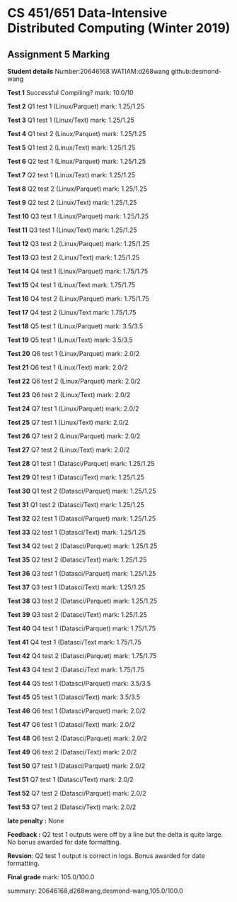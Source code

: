 # CS 451/651 Data-Intensive Distributed Computing (Winter 2019)
## Assignment 5 Marking

**Student details**
Number:20646168
WATIAM:d268wang
github:desmond-wang

**Test 1** Successful Compiling? mark: 10.0/10

**Test 2** Q1 test 1 (Linux/Parquet) mark: 1.25/1.25

**Test 3** Q1 test 1 (Linux/Text) mark: 1.25/1.25

**Test 4** Q1 test 2 (Linux/Parquet) mark: 1.25/1.25

**Test 5** Q1 test 2 (Linux/Text) mark: 1.25/1.25

**Test 6** Q2 test 1 (Linux/Parquet) mark: 1.25/1.25

**Test 7** Q2 test 1 (Linux/Text) mark: 1.25/1.25

**Test 8** Q2 test 2 (Linux/Parquet) mark: 1.25/1.25

**Test 9** Q2 test 2 (Linux/Text) mark: 1.25/1.25

**Test 10** Q3 test 1 (Linux/Parquet) mark: 1.25/1.25

**Test 11** Q3 test 1 (Linux/Text) mark: 1.25/1.25

**Test 12** Q3 test 2 (Linux/Parquet) mark: 1.25/1.25

**Test 13** Q3 test 2 (Linux/Text) mark: 1.25/1.25

**Test 14** Q4 test 1 (Linux/Parquet) mark: 1.75/1.75

**Test 15** Q4 test 1 (Linux/Text mark: 1.75/1.75

**Test 16** Q4 test 2 (Linux/Parquet) mark: 1.75/1.75

**Test 17** Q4 test 2 (Linux/Text mark: 1.75/1.75

**Test 18** Q5 test 1 (Linux/Parquet) mark: 3.5/3.5

**Test 19** Q5 test 1 (Linux/Text) mark: 3.5/3.5

**Test 20** Q6 test 1 (Linux/Parquet) mark: 2.0/2

**Test 21** Q6 test 1 (Linux/Text) mark: 2.0/2

**Test 22** Q6 test 2 (Linux/Parquet) mark: 2.0/2

**Test 23** Q6 test 2 (Linux/Text) mark: 2.0/2

**Test 24** Q7 test 1 (Linux/Parquet) mark: 2.0/2

**Test 25** Q7 test 1 (Linux/Text) mark: 2.0/2

**Test 26** Q7 test 2 (Linux/Parquet) mark: 2.0/2

**Test 27** Q7 test 2 (Linux/Text) mark: 2.0/2

**Test 28** Q1 test 1 (Datasci/Parquet) mark: 1.25/1.25

**Test 29** Q1 test 1 (Datasci/Text) mark: 1.25/1.25

**Test 30** Q1 test 2 (Datasci/Parquet) mark: 1.25/1.25

**Test 31** Q1 test 2 (Datasci/Text) mark: 1.25/1.25

**Test 32** Q2 test 1 (Datasci/Parquet) mark: 1.25/1.25

**Test 33** Q2 test 1 (Datasci/Text) mark: 1.25/1.25

**Test 34** Q2 test 2 (Datasci/Parquet) mark: 1.25/1.25

**Test 35** Q2 test 2 (Datasci/Text) mark: 1.25/1.25

**Test 36** Q3 test 1 (Datasci/Parquet) mark: 1.25/1.25

**Test 37** Q3 test 1 (Datasci/Text) mark: 1.25/1.25

**Test 38** Q3 test 2 (Datasci/Parquet) mark: 1.25/1.25

**Test 39** Q3 test 2 (Datasci/Text) mark: 1.25/1.25

**Test 40** Q4 test 1 (Datasci/Parquet) mark: 1.75/1.75

**Test 41** Q4 test 1 (Datasci/Text mark: 1.75/1.75

**Test 42** Q4 test 2 (Datasci/Parquet) mark: 1.75/1.75

**Test 43** Q4 test 2 (Datasci/Text mark: 1.75/1.75

**Test 44** Q5 test 1 (Datasci/Parquet) mark: 3.5/3.5

**Test 45** Q5 test 1 (Datasci/Text) mark: 3.5/3.5

**Test 46** Q6 test 1 (Datasci/Parquet) mark: 2.0/2

**Test 47** Q6 test 1 (Datasci/Text) mark: 2.0/2

**Test 48** Q6 test 2 (Datasci/Parquet) mark: 2.0/2

**Test 49** Q6 test 2 (Datasci/Text) mark: 2.0/2

**Test 50** Q7 test 1 (Datasci/Parquet) mark: 2.0/2

**Test 51** Q7 test 1 (Datasci/Text) mark: 2.0/2

**Test 52** Q7 test 2 (Datasci/Parquet) mark: 2.0/2

**Test 53** Q7 test 2 (Datasci/Text) mark: 2.0/2

**late penalty :** None

**Feedback :** Q2 test 1 outputs were off by a line but the delta is quite large. No bonus awarded for date formatting.

**Revsion**: Q2 test 1 output is correct in logs. Bonus awarded for date formatting.

**Final grade**
mark: 105.0/100.0

summary: 20646168,d268wang,desmond-wang,105.0/100.0
